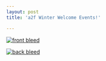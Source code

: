 ```yaml
---
layout: post
title: 'a2f Winter Welcome Events!'

---
```


[![front bleed](http://www.acts2fellowship.org/minnesota/wp-content/uploads/2011/01/front_bleed1-e1295025213664.png)](http://www.acts2fellowship.org/minnesota/wp-content/uploads/2011/01/front_bleed1-e1295025141897.png)

[![back bleed](http://www.acts2fellowship.org/minnesota/wp-content/uploads/2011/01/back_bleed-e1295025586592.png)](http://www.acts2fellowship.org/minnesota/wp-content/uploads/2011/01/back_bleed.png)

